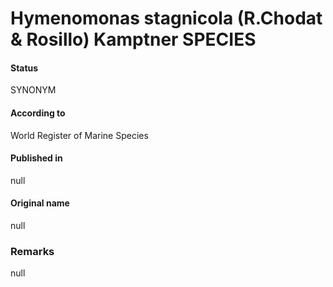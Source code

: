 Hymenomonas stagnicola (R.Chodat & Rosillo) Kamptner SPECIES
=======

#### Status
SYNONYM

#### According to
World Register of Marine Species

#### Published in
null

#### Original name
null

### Remarks
null